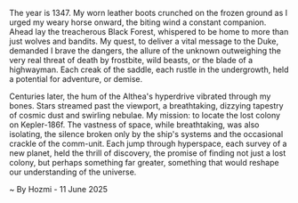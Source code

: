 
The year is 1347.  My worn leather boots crunched on the frozen ground as I urged my weary horse onward, the biting wind a constant companion.  Ahead lay the treacherous Black Forest, whispered to be home to more than just wolves and bandits.  My quest, to deliver a vital message to the Duke, demanded I brave the dangers, the allure of the unknown outweighing the very real threat of death by frostbite, wild beasts, or the blade of a highwayman.  Each creak of the saddle, each rustle in the undergrowth, held a potential for adventure, or demise.

Centuries later, the hum of the Althea's hyperdrive vibrated through my bones.  Stars streamed past the viewport, a breathtaking, dizzying tapestry of cosmic dust and swirling nebulae.  My mission: to locate the lost colony on Kepler-186f.  The vastness of space, while breathtaking, was also isolating, the silence broken only by the ship's systems and the occasional crackle of the comm-unit.  Each jump through hyperspace, each survey of a new planet, held the thrill of discovery, the promise of finding not just a lost colony, but perhaps something far greater, something that would reshape our understanding of the universe.

~ By Hozmi - 11 June 2025
